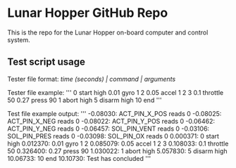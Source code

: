 # Lunar Hopper GitHub Repo

This is the repo for the Lunar Hopper on-board computer and control system.


## Test script usage
Tester file format:
*time (seconds) | command | arguments*

Tester file example:
'''
0 start high
0.01 gyro 1 2
0.05 accel 1 2 3
0.1 throttle 50
0.27 press 90
1 abort high
5 disarm high
10 end
'''

Test file example output:
'''
-0.08030: ACT_PIN_X_POS reads 0
-0.08025: ACT_PIN_X_NEG reads 0
-0.08022: ACT_PIN_Y_POS reads 0
-0.06462: ACT_PIN_Y_NEG reads 0
-0.06457: SOL_PIN_VENT reads 0
-0.03106: SOL_PIN_PRES reads 0
-0.03098: SOL_PIN_OX reads 0
0.000371: 0 start high
0.012370: 0.01 gyro 1 2
0.085079: 0.05 accel 1 2 3
0.108033: 0.1 throttle 50
0.326400: 0.27 press 90
1.030022: 1 abort high
5.057830: 5 disarm high
10.06733: 10 end
10.10730: Test has concluded
'''
